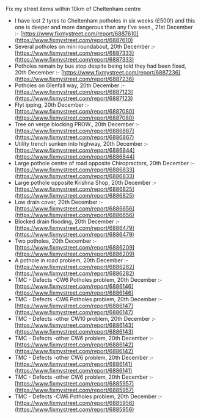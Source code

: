 Fix my street items within 10km of Cheltenham centre

<!-- fix_marker starts -->

- I have lost 2 tyres to Cheltenham potholes in six weeks (£500!) and this one is deeper and more dangerous than any I’ve seen., 21st December :- [https://www.fixmystreet.com/report/6887610](https://www.fixmystreet.com/report/6887610)
- Several potholes on mini roundabout, 20th December :- [https://www.fixmystreet.com/report/6887333](https://www.fixmystreet.com/report/6887333)
- Potholes remain by bus stop despite being told they had been fixed, 20th December :- [https://www.fixmystreet.com/report/6887236](https://www.fixmystreet.com/report/6887236)
- Potholes on Glenfall way, 20th December :- [https://www.fixmystreet.com/report/6887123](https://www.fixmystreet.com/report/6887123)
- Flyt ipping, 20th December :- [https://www.fixmystreet.com/report/6887080](https://www.fixmystreet.com/report/6887080)
- Tree on verge blocking PROW., 20th December :- [https://www.fixmystreet.com/report/6886867](https://www.fixmystreet.com/report/6886867)
- Utility trench sunken into highway, 20th December :- [https://www.fixmystreet.com/report/6886844](https://www.fixmystreet.com/report/6886844)
- Large pothole centre of road opposite Chiropractors, 20th December :- [https://www.fixmystreet.com/report/6886833](https://www.fixmystreet.com/report/6886833)
- Large pothole opposite Krishna Shop, 20th December :- [https://www.fixmystreet.com/report/6886825](https://www.fixmystreet.com/report/6886825)
- Low drain cover, 20th December :- [https://www.fixmystreet.com/report/6886656](https://www.fixmystreet.com/report/6886656)
- Blocked drain flooding, 20th December :- [https://www.fixmystreet.com/report/6886479](https://www.fixmystreet.com/report/6886479)
- Two potholes, 20th December :- [https://www.fixmystreet.com/report/6886209](https://www.fixmystreet.com/report/6886209)
- A pothole in road problem, 20th December :- [https://www.fixmystreet.com/report/6886282](https://www.fixmystreet.com/report/6886282)
- TMC - Defects -CW6 Potholes  problem, 20th December :- [https://www.fixmystreet.com/report/6886146](https://www.fixmystreet.com/report/6886146)
- TMC - Defects -CW6 Potholes  problem, 20th December :- [https://www.fixmystreet.com/report/6886147](https://www.fixmystreet.com/report/6886147)
- TMC - Defects -other CW10 problem, 20th December :- [https://www.fixmystreet.com/report/6886143](https://www.fixmystreet.com/report/6886143)
- TMC - Defects -other CW6 problem, 20th December :- [https://www.fixmystreet.com/report/6886142](https://www.fixmystreet.com/report/6886142)
- TMC - Defects -other CW6 problem, 20th December :- [https://www.fixmystreet.com/report/6886141](https://www.fixmystreet.com/report/6886141)
- TMC - Defects -other CW6 problem, 20th December :- [https://www.fixmystreet.com/report/6885957](https://www.fixmystreet.com/report/6885957)
- TMC - Defects -CW6 Potholes  problem, 20th December :- [https://www.fixmystreet.com/report/6885956](https://www.fixmystreet.com/report/6885956)

<!-- fix_marker ends -->